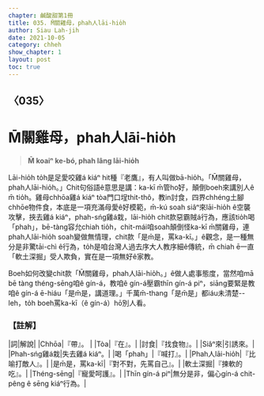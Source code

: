 ```yaml
---
chapter: 鹹酸甜第1冊
title: 035. M̄關雞母，phah人lāi-hio̍h
author: Siau Lah-jih
date: 2021-10-05
category: chheh
show_chapter: 1
layout: post
toc: true
---
```

  
## 〈035〉
# M̄關雞母，phah人lāi-hio̍h
>**M̄ koaiⁿ ke-bó, phah lâng lāi-hio̍h**

Lāi-hio̍h to̍h是足愛咬雞á kiáⁿ hit種『老鷹』，有人叫做bā-hio̍h。「M̄關雞母，phah人lāi-hio̍h。」Chit句俗語ê意思是講：ka-kī m̄管ho͘好，顛倒boeh來講別人ê m̄ tio̍h。雞母chhōa雞á kiáⁿ tòa門口埕thit-thô，教in討食，四界chhéng土腳chhōe物件食，本底是一項充滿母愛ê好模範，m̄-kú soah siâⁿ來lāi-hio̍h ê空襲攻擊，挾去雞á kiáⁿ，phah-sńg雞á栽，lāi-hio̍h chit款惡霸賊á行為，應該tio̍h喝「phah」，bē-tàng容允chiah tio̍h，chit-mái咱soah顛倒怪ka-kī m̄關雞母，連phah人lāi-hio̍h soah變做無情理，chit款「是m̄是，罵ka-kī。」ê觀念，是一種無分是非驚tāi-chì ê行為，to̍h是咱台灣人過去序大人教序細ê傳統，m̄ chiah ē一直「軟土深掘」受人欺負，實在是一項無好ê家教。

Boeh如何改變chit款「M̄關雞母，phah人lāi-hio̍h。」ê做人處事態度，當然咱mā bē tàng théng-sēng咱ê gín-á，教咱ê gín-á壓霸thīn gín-á piⁿ，siāng要緊是教咱ê gín-á ē-hiáu「是m̄是，講道理。」千萬m̄-thang「是m̄是」都iáu未清楚--leh，to̍h boeh罵ka-kī（ê gín-á）hō͘別人看。

### 【註解】
|詞|解說|
|Chhōa|『帶』。 |
|Tòa|『在』。|
|討食|『找食物』。|
|Siâⁿ來|引誘來。|
|Phah-sńg雞á栽|失去雞á kiáⁿ。|
|喝「phah」|『喊打』。|
|Phah人lāi-hio̍h|『比喻打敵人』。|
|是m̄是，罵ka-kī|『對不對，先罵自己』。|
|軟土深掘|『揀軟的吃』。|
|Théng-sēng|『寵愛呵護』。|
|Thīn gín-á piⁿ|無分是非，偏心gín-á chit-pêng ê sēng kiáⁿ行為。|

